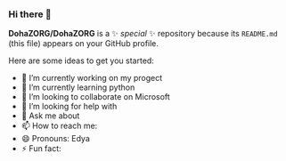 ### Hi there 👋

**DohaZORG/DohaZORG** is a ✨ _special_ ✨ repository because its `README.md` (this file) appears on your GitHub profile.

Here are some ideas to get you started:

- 🔭 I’m currently working on my progect
- 🌱 I’m currently learning python
- 👯 I’m looking to collaborate on Microsoft
- 🤔 I’m looking for help with 
- 💬 Ask me about 
- 📫 How to reach me: 
- 😄 Pronouns: Edya
- ⚡ Fun fact: 


